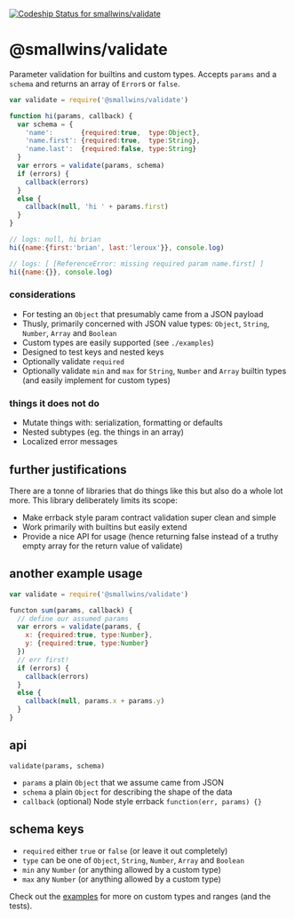 [ ![Codeship Status for smallwins/validate](https://codeship.com/projects/e0e990b0-d826-0133-2fa3-6a1daaefbd5c/status?branch=master)](https://codeship.com/projects/143153)

# @smallwins/validate

Parameter validation for builtins and custom types. Accepts `params` and a `schema` and returns an array of `Error`s or `false`.

```javascript
var validate = require('@smallwins/validate')

function hi(params, callback) {
  var schema = {
    'name':       {required:true,  type:Object},
    'name.first': {required:true,  type:String},
    'name.last':  {required:false, type:String}
  }
  var errors = validate(params, schema) 
  if (errors) {
    callback(errors)
  }
  else {
    callback(null, 'hi ' + params.first)
  }
}

// logs: null, hi brian
hi({name:{first:'brian', last:'leroux'}}, console.log)

// logs: [ [ReferenceError: missing required param name.first] ] 
hi({name:{}}, console.log)
```

### considerations

- For testing an `Object` that presumably came from a JSON payload
- Thusly, primarily concerned with JSON value types: `Object`, `String`, `Number`, `Array` and `Boolean`
- Custom types are easily supported (see `./examples`)
- Designed to test keys and nested keys
- Optionally validate `required`
- Optionally validate `min` and `max` for `String`, `Number` and `Array` builtin types (and easily implement for custom types)

### things it does not do

- Mutate things with: serialization, formatting or defaults
- Nested subtypes (eg. the things in an array)
- Localized error messages

## further justifications

There are a tonne of libraries that do things like this but also do a whole lot more. This library deliberately limits its scope: 

- Make errback style param contract validation super clean and simple
- Work primarily with builtins but easily extend
- Provide a nice API for usage (hence returning false instead of a truthy empty array for the return value of validate)

## another example usage

```javascript
var validate = require('@smallwins/validate')

functon sum(params, callback) {
  // define our assumed params
  var errors = validate(params, {
    x: {required:true, type:Number},
    y: {required:true, type:Number}
  })
  // err first!
  if (errors) {
    callback(errors)
  }
  else {
    callback(null, params.x + params.y)
  }
}
```

## api

`validate(params, schema)`

- `params` a plain `Object` that we assume came from JSON
- `schema` a plain `Object` for describing the shape of the data
- `callback` (optional) Node style errback `function(err, params) {}`

## schema keys

- `required` either `true` or `false` (or leave it out completely)
- `type` can be one of `Object`, `String`, `Number`, `Array` and `Boolean`
- `min` any `Number` (or anything allowed by a custom type)
- `max` any `Number` (or anything allowed by a custom type)

Check out the [examples](https://github.com/smallwins/validate-params-schema/tree/master/examples) for more on custom types and ranges (and the tests).
